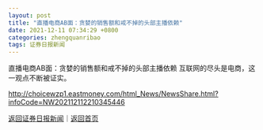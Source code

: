 ```yaml
---
layout: post
title: "直播电商AB面：贪婪的销售额和戒不掉的头部主播依赖"
date: 2021-12-11 07:34:29 +0800
categories: zhengquanribao
tags: 证券日报新闻
---
```

直播电商AB面：贪婪的销售额和戒不掉的头部主播依赖
互联网的尽头是电商，这一观点不断被证实。

<http://choicewzp1.eastmoney.com/html_News/NewsShare.html?infoCode=NW202112112210345446>

[返回证券日报新闻](//finews.withounder.com/zhengquanribao/)｜[返回首页](//finews.withounder.com/)